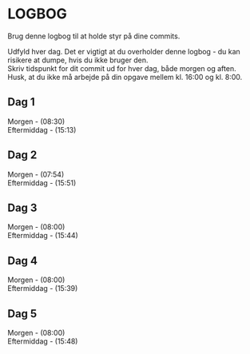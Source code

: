# LOGBOG

Brug denne logbog til at holde styr på dine commits.

Udfyld hver dag. Det er vigtigt at du overholder denne logbog - du kan risikere at dumpe, hvis du ikke bruger den.  
Skriv tidspunkt for dit commit ud for hver dag, både morgen og aften.  
Husk, at du ikke må arbejde på din opgave mellem kl. 16:00 og kl. 8:00.

## Dag 1

Morgen - (08:30)  
Eftermiddag - (15:13)

## Dag 2

Morgen - (07:54)  
Eftermiddag - (15:51)

## Dag 3

Morgen - (08:00)  
Eftermiddag - (15:44)

## Dag 4

Morgen - (08:00)  
Eftermiddag - (15:39)

## Dag 5

Morgen - (08:00)  
Eftermiddag - (15:48)
